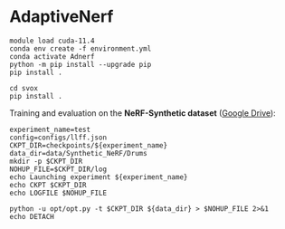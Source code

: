 # AdaptiveNerf

```
module load cuda-11.4
conda env create -f environment.yml
conda activate Adnerf
python -m pip install --upgrade pip
pip install .

cd svox 
pip install .
```

Training and evaluation on the **NeRF-Synthetic dataset** ([Google Drive](https://drive.google.com/drive/folders/128yBriW1IG_3NJ5Rp7APSTZsJqdJdfc1)):

```
experiment_name=test
config=configs/llff.json
CKPT_DIR=checkpoints/${experiment_name}
data_dir=data/Synthetic_NeRF/Drums
mkdir -p $CKPT_DIR
NOHUP_FILE=$CKPT_DIR/log
echo Launching experiment ${experiment_name}
echo CKPT $CKPT_DIR
echo LOGFILE $NOHUP_FILE

python -u opt/opt.py -t $CKPT_DIR ${data_dir} > $NOHUP_FILE 2>&1 
echo DETACH
```
